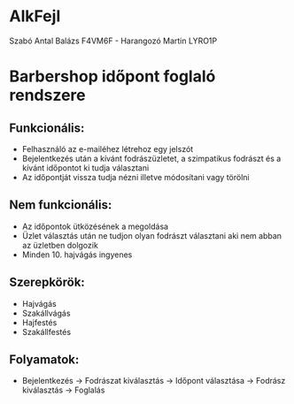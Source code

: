# AlkFejl
Szabó Antal Balázs F4VM6F - Harangozó Martin LYRO1P

# Barbershop időpont foglaló rendszere

## Funkcionális:
* Felhasználó az e-mailéhez létrehoz egy jelszót 
* Bejelentkezés után a kívánt fodrászüzletet, a szimpatikus fodrászt és a kívánt időpontot ki tudja választani 
* Az időpontját vissza tudja nézni illetve módosítani vagy törölni 
## Nem funkcionális: 
* Az időpontok ütközésének a megoldása 
* Üzlet választás után ne tudjon olyan fodrászt választani aki nem abban az üzletben dolgozik 
* Minden 10. hajvágás ingyenes

## Szerepkörök: 
* Hajvágás 
* Szakállvágás 
* Hajfestés 
* Szakállfestés

## Folyamatok: 
* Bejelentkezés -> Fodrászat kiválasztás -> Időpont választása -> Fodrász kiválasztás -> Foglalás
